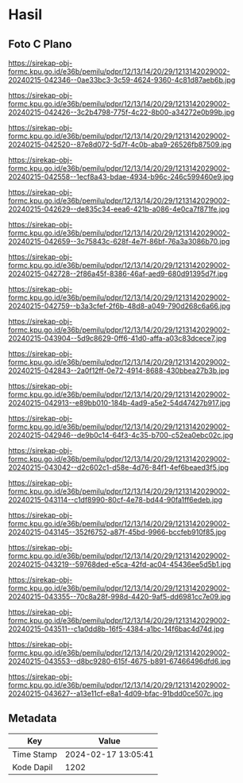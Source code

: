 # Hasil

## Foto C Plano

https://sirekap-obj-formc.kpu.go.id/e36b/pemilu/pdpr/12/13/14/20/29/1213142029002-20240215-042346--0ae33bc3-3c59-4624-9360-4c81d87aeb6b.jpg

https://sirekap-obj-formc.kpu.go.id/e36b/pemilu/pdpr/12/13/14/20/29/1213142029002-20240215-042426--3c2b4798-775f-4c22-8b00-a34272e0b99b.jpg

https://sirekap-obj-formc.kpu.go.id/e36b/pemilu/pdpr/12/13/14/20/29/1213142029002-20240215-042520--87e8d072-5d7f-4c0b-aba9-26526fb87509.jpg

https://sirekap-obj-formc.kpu.go.id/e36b/pemilu/pdpr/12/13/14/20/29/1213142029002-20240215-042558--1ecf8a43-bdae-4934-b96c-246c599460e9.jpg

https://sirekap-obj-formc.kpu.go.id/e36b/pemilu/pdpr/12/13/14/20/29/1213142029002-20240215-042629--de835c34-eea6-421b-a086-4e0ca7f871fe.jpg

https://sirekap-obj-formc.kpu.go.id/e36b/pemilu/pdpr/12/13/14/20/29/1213142029002-20240215-042659--3c75843c-628f-4e7f-86bf-76a3a3086b70.jpg

https://sirekap-obj-formc.kpu.go.id/e36b/pemilu/pdpr/12/13/14/20/29/1213142029002-20240215-042728--2f86a45f-8386-46af-aed9-680d91395d7f.jpg

https://sirekap-obj-formc.kpu.go.id/e36b/pemilu/pdpr/12/13/14/20/29/1213142029002-20240215-042759--b3a3cfef-2f6b-48d8-a049-790d268c6a66.jpg

https://sirekap-obj-formc.kpu.go.id/e36b/pemilu/pdpr/12/13/14/20/29/1213142029002-20240215-043904--5d9c8629-0ff6-41d0-affa-a03c83dcece7.jpg

https://sirekap-obj-formc.kpu.go.id/e36b/pemilu/pdpr/12/13/14/20/29/1213142029002-20240215-042843--2a0f12ff-0e72-4914-8688-430bbea27b3b.jpg

https://sirekap-obj-formc.kpu.go.id/e36b/pemilu/pdpr/12/13/14/20/29/1213142029002-20240215-042913--e89bb010-184b-4ad9-a5e2-54d47427b917.jpg

https://sirekap-obj-formc.kpu.go.id/e36b/pemilu/pdpr/12/13/14/20/29/1213142029002-20240215-042946--de9b0c14-64f3-4c35-b700-c52ea0ebc02c.jpg

https://sirekap-obj-formc.kpu.go.id/e36b/pemilu/pdpr/12/13/14/20/29/1213142029002-20240215-043042--d2c602c1-d58e-4d76-84f1-4ef6beaed3f5.jpg

https://sirekap-obj-formc.kpu.go.id/e36b/pemilu/pdpr/12/13/14/20/29/1213142029002-20240215-043114--c1df8990-80cf-4e78-bd44-90fa1ff6edeb.jpg

https://sirekap-obj-formc.kpu.go.id/e36b/pemilu/pdpr/12/13/14/20/29/1213142029002-20240215-043145--352f6752-a87f-45bd-9966-bccfeb910f85.jpg

https://sirekap-obj-formc.kpu.go.id/e36b/pemilu/pdpr/12/13/14/20/29/1213142029002-20240215-043219--59768ded-e5ca-42fd-ac04-45436ee5d5b1.jpg

https://sirekap-obj-formc.kpu.go.id/e36b/pemilu/pdpr/12/13/14/20/29/1213142029002-20240215-043355--70c8a28f-998d-4420-9af5-dd6981cc7e09.jpg

https://sirekap-obj-formc.kpu.go.id/e36b/pemilu/pdpr/12/13/14/20/29/1213142029002-20240215-043511--c1a0dd8b-16f5-4384-a1bc-14f6bac4d74d.jpg

https://sirekap-obj-formc.kpu.go.id/e36b/pemilu/pdpr/12/13/14/20/29/1213142029002-20240215-043553--d8bc9280-615f-4675-b891-67466496dfd6.jpg

https://sirekap-obj-formc.kpu.go.id/e36b/pemilu/pdpr/12/13/14/20/29/1213142029002-20240215-043627--a13e11cf-e8a1-4d09-bfac-91bdd0ce507c.jpg


## Metadata

| Key        | Value               |
| ---------- | ------------------- |
| Time Stamp | 2024-02-17 13:05:41 |
| Kode Dapil | 1202                |



